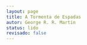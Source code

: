 ```yaml
---
layout: page
title: A Tormenta de Espadas
autor: George R. R. Martin
status: lido
revisado: false
---
```


